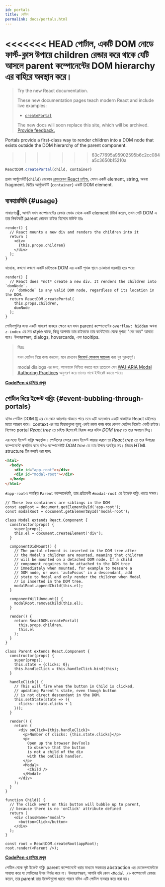 ```yaml
---
id: portals
title: পোর্টাল
permalink: docs/portals.html
---
```


<<<<<<< HEAD
পোর্টাল, একটি  DOM নোডে ফার্স্ট-ক্লাস উপায়ে children রেন্ডার করে থাকে যেটি আসলে parent কম্পোনেন্টের DOM hierarchy এর বাহিরে অবস্থান করে।
=======
> Try the new React documentation.
> 
> These new documentation pages teach modern React and include live examples:
>
> - [`createPortal`](https://beta.reactjs.org/reference/react-dom/createPortal)
>
> The new docs will soon replace this site, which will be archived. [Provide feedback.](https://github.com/reactjs/reactjs.org/issues/3308)

Portals provide a first-class way to render children into a DOM node that exists outside the DOM hierarchy of the parent component.
>>>>>>> 63c77695a95902595b6c2cc084a5c3650b15210a

```js
ReactDOM.createPortal(child, container)
```

প্রথম আর্গুমেন্টটি(`child`) যেকোন [রেন্ডারেবল React চাইল্ড](/docs/react-component.html#render), যেমন একটি element, string, অথবা fragment. দ্বিতীয় আর্গুমেন্টটি (`container`) একটি DOM element.

## ব্যবহারবিধি {#usage}

সাধারণত, আপনি যখন কম্পোনেন্টের রেন্ডার মেথড থেকে একটি element রিটার্ন করেন, তখন সেটি DOM এ তার নিকটবর্তী  parent নোডের চাইল্ড হিসেবে মাউন্ট হয়ঃ

```js{4,6}
render() {
  // React mounts a new div and renders the children into it
  return (
    <div>
      {this.props.children}
    </div>
  );
}
```

যাহোক, কখনো কখনো একটি চাইল্ডকে DOM এর একটি পৃথক স্থানে ঢোকানো দরকারি হয়ে পরেঃ

```js{6}
render() {
  // React does *not* create a new div. It renders the children into `domNode`.
  // `domNode` is any valid DOM node, regardless of its location in the DOM.
  return ReactDOM.createPortal(
    this.props.children,
    domNode
  );
}
```

পোর্টালগুলির জন্য একটি সাধারণ ব্যবহার ক্ষেত্রে হল যখন parent কম্পোনেন্টের `overflow: hidden` অথবা `z-index` এর মত style থাকে, কিন্তু আপনার তার চাইল্ডকে তার কন্টেইনার থেকে দৃশ্যত "বের করে" আনতে হবে। উদাহরণস্বরূপ, dialogs, hovercards, এবং tooltips.

> বিঃদ্রঃ
>
> যখন পোর্টাল নিয়ে কাজ করবেন, মনে রাখবেন [কিবোর্ড ফোকাস ম্যানেজ](/docs/accessibility.html#programmatically-managing-focus) করা খুব গুরুত্বপূর্ণ।
>
> modal dialogs এর জন্য, আপনাকে নিশ্চিত করতে হবে প্রত্যেকে যেন  [WAI-ARIA Modal Authoring Practices](https://www.w3.org/WAI/ARIA/apg/patterns/dialogmodal/) অনুসরণ করে তাদের সাথে ইন্টারেক্ট করতে পারে।

[**CodePen এ চালিয়ে দেখুন**](https://codepen.io/gaearon/pen/yzMaBd)

## পোর্টাল দিয়ে ইভেন্ট বাব্লিং {#event-bubbling-through-portals}

যদিও পোর্টাল DOM ট্রি এর যে কোন জায়গায় থাকতে পারে তবে এটি অন্যভাবে একটি স্বাভাবিক React চাইল্ডের মতো আচরণ করে। context এর মত ফিচারগুলো হুবহু একই রকম কাজ করে কেননা পোর্টাল নিজেই একটি চাইল্ড। বিশেষত portal *React tree* তে চাইল্ড হিসেবেই বিরাজ করে যদিও *DOM tree* তে তার অবস্থান ভিন্ন।

এর মধ্যে ইভেন্ট বাব্লিং অন্তর্ভুক্ত। পোর্টালের ভেতর কোন ইভেন্ট ফায়ার করলে তা *React tree* তে তার উপরের কম্পোনেন্টে প্রসারিত করে যদিও কম্পোনেন্টটি *DOM tree* তে তার উপরে অবস্থিত নয়। নিচের HTML structure টির কথাই ধরা যাকঃ

```html
<html>
  <body>
    <div id="app-root"></div>
    <div id="modal-root"></div>
  </body>
</html>
```

`#app-root`এ অবস্থিত `Parent` কম্পোনেন্টটি, তার প্রতিবেশী `#modal-root` এর ইভেন্ট বাব্লিং ধরতে সক্ষম।

```js{28-31,42-49,53,61-63,70-71,74}
// These two containers are siblings in the DOM
const appRoot = document.getElementById('app-root');
const modalRoot = document.getElementById('modal-root');

class Modal extends React.Component {
  constructor(props) {
    super(props);
    this.el = document.createElement('div');
  }

  componentDidMount() {
    // The portal element is inserted in the DOM tree after
    // the Modal's children are mounted, meaning that children
    // will be mounted on a detached DOM node. If a child
    // component requires to be attached to the DOM tree
    // immediately when mounted, for example to measure a
    // DOM node, or uses 'autoFocus' in a descendant, add
    // state to Modal and only render the children when Modal
    // is inserted in the DOM tree.
    modalRoot.appendChild(this.el);
  }

  componentWillUnmount() {
    modalRoot.removeChild(this.el);
  }

  render() {
    return ReactDOM.createPortal(
      this.props.children,
      this.el
    );
  }
}

class Parent extends React.Component {
  constructor(props) {
    super(props);
    this.state = {clicks: 0};
    this.handleClick = this.handleClick.bind(this);
  }

  handleClick() {
    // This will fire when the button in Child is clicked,
    // updating Parent's state, even though button
    // is not direct descendant in the DOM.
    this.setState(state => ({
      clicks: state.clicks + 1
    }));
  }

  render() {
    return (
      <div onClick={this.handleClick}>
        <p>Number of clicks: {this.state.clicks}</p>
        <p>
          Open up the browser DevTools
          to observe that the button
          is not a child of the div
          with the onClick handler.
        </p>
        <Modal>
          <Child />
        </Modal>
      </div>
    );
  }
}

function Child() {
  // The click event on this button will bubble up to parent,
  // because there is no 'onClick' attribute defined
  return (
    <div className="modal">
      <button>Click</button>
    </div>
  );
}

const root = ReactDOM.createRoot(appRoot);
root.render(<Parent />);
```

[**CodePen এ চালিয়ে দেখুন**](https://codepen.io/gaearon/pen/jGBWpE)

পোর্টাল থেকে সৃষ্ট ইভেন্ট বাব্লিং parent কম্পোনেন্টে ধরার মাধ্যমে সহজতর abstraction এর ডেভেলপমেন্টকে সাহায্য করে যা পোর্টালের উপর নির্ভর করে না। উদাহরণস্বরূপ, আপনি যদি কোন `<Modal />` কম্পোনেন্ট রেন্ডার করেন, তার parent তার ইভেন্টগুলো ধরতে পারবে যদিও এটি পোর্টাল ব্যবহার করে করা হয়।
